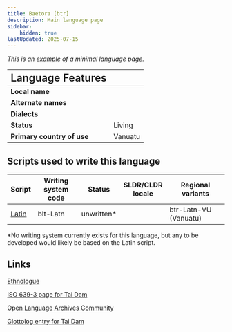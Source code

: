 ```yaml
---
title: Baetora [btr]
description: Main language page
sidebar:
    hidden: true
lastUpdated: 2025-07-15
---
```


_This is an example of a minimal language page._

<span style="font-size: 24px; font-weight: 600">Language Features</span> ||
--------------------- | --- |
**Local name** | |
**Alternate names** | |
**Dialects** | |
**Status** | Living |
**Primary country of use** | Vanuatu |

## Scripts used to write this language

Script | Writing system<br>code | Status | SLDR/CLDR<br>locale | Regional<br>variants |
------ | ---------------------- | ------ | ------------------- | -------------------- |
[Latin](https://writingsystems.info/scrlang/script-latn) | blt-Latn | unwritten* | | btr-Latn-VU (Vanuatu) |

*No writing system currently exists for this language, but any to be developed would likely be based on the Latin script.

## Links

[Ethnologue](http://www.ethnologue.com/language/btr)

[ISO 639-3 page for Tai Dam](http://iso639-3.sil.org/code/btr)

[Open Language Archives Community](http://www.language-archives.org/language/btr)

[Glottolog entry for Tai Dam](http://www.glottolog.org/glottolog?iso=btr)
